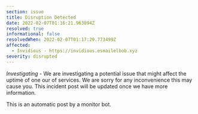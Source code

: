```yaml
---
section: issue
title: Disruption Detected
date: 2022-02-07T01:16:21.963094Z
resolved: true
informational: false
resolvedWhen: 2022-02-07T01:17:29.773499Z
affected:
  - Invidious - https://invidious.esmailelbob.xyz
severity: disrupted
---
```

*Investigating* - We are investigating a potential issue that might affect the uptime of one our of services. We are sorry for any inconvenience this may cause you. This incident post will be updated once we have more information.

This is an automatic post by a monitor bot.
        
